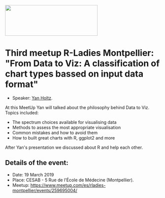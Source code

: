 <img src="https://github.com/rladies/starter-kit/blob/master/logo/R-LadiesGlobal_RBG_online_LogoWithText_Horizontal.png" data-canonical-src="https://github.com/rladies/starter-kit/blob/master/logo/R-LadiesGlobal_RBG_online_LogoWithText_Horizontal.png" width="300" height="100" />

# Third meetup R-Ladies Montpellier: "From Data to Viz: A classification of chart types bassed on input data format"

- Speaker: [Yan Holtz](https://github.com/holtzy/Talk/blob/master/2019/Talk_DatavizMeetup_Montpellier2019.pdf).

At this MeetUp Yan will talked about the philosophy behind Data to Viz.
Topics included:
- The spectrum choices available for visualising data
- Methods to assess the most appropriate visualisation
- Common mistakes and how to avoid them
- How to built great charts with R, ggplot2 and more

After Yan's presentation we discussed about R and help each other.

## Details of the event:
- Date: 19 March 2019
- Place: CESAB - 5 Rue de l'École de Médecine (Montpellier).
- Meetup: https://www.meetup.com/es/rladies-montpellier/events/259695004/
